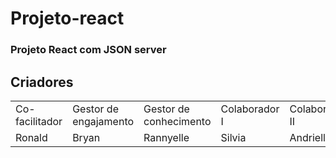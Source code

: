 # Projeto-react 
### Projeto React com JSON server
## Criadores 
<table>
 <tr> 
 <td>Co-facilitador</td>
 <td>Gestor de engajamento</td>
 <td>Gestor de conhecimento</td>
 <td>Colaborador I</td>
 <td>Colaborador II</td>
 </tr>
 <tr>
 <td>Ronald</td>
 <td>Bryan</td>
 <td>Rannyelle</td>
 <td>Silvia</td>
 <td>Andrielly</td>

